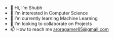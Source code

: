 - 👋 Hi, I’m Shubh
- 👀 I’m interested in Computer Science
- 🌱 I’m currently learning Machine Learning
- 💞️ I’m looking to collaborate on Projects
- 📫 How to reach me aroragamer65@gmail.com

<!---
biigchungus/biigchungus is a ✨ special ✨ repository because its `README.md` (this file) appears on your GitHub profile.
You can click the Preview link to take a look at your changes.
--->
